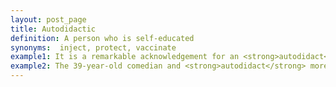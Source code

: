 ```yaml
---
layout: post_page
title: Autodidactic
definition: A person who is self-educated
synonyms:  inject, protect, vaccinate
example1: It is a remarkable acknowledgement for an <strong>autodidact</strong> who left school after failing year 10
example2: The 39-year-old comedian and <strong>autodidact</strong> more or less disappeared from view five years ago.
---
```


